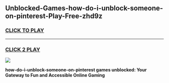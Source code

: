 
## Unblocked-Games-how-do-i-unblock-someone-on-pinterest-Play-Free-zhd9z
<h3>
<a href="https://premium76.site?title=how-do-i-unblock-someone-on-pinterest&ref=10A">CLICK TO PLAY</a></h3>
<hr>

<h3>
<a href="https://premium76.site?title=how-do-i-unblock-someone-on-pinterest&ref=10A">CLICK 2 PLAY</a>
  
</h3>

<a href="https://premium76.site?title=how-do-i-unblock-someone-on-pinterest&ref=10A"><img src="https://clearcache.store/games.png"></a>


**how-do-i-unblock-someone-on-pinterest games unblocked: Your Gateway to Fun and Accessible Online Gaming**
